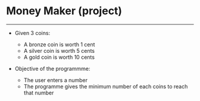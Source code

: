 # Money Maker (project)

---  

* Given 3 coins:  
    - A bronze coin is worth 1 cent  
    - A silver coin is worth 5 cents  
    - A gold coin is worth 10 cents  

* Objective of the programmme:  
    - The user enters a number  
    - The programme gives the minimum number of each coins to reach that number